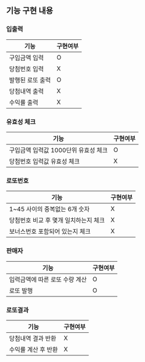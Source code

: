 ## 기능 구현 내용

### 입출력
| 기능        | 구현여부 |
|-----------|------|
| 구입금액 입력   | O    |
| 당첨번호 입력   | X    |
| 발행된 로또 출력 | O    |
| 당첨내역 출력   | X    |
| 수익률 출력    | X    |

### 유효성 체크
| 기능             | 구현여부 |
|------------------------|------|
| 구입금액 입력값 1000단위 유효성 체크 | O    |
| 당첨번호 입력값 유효성 체크        | X    |

### 로또번호
| 기능                 | 구현여부 |
|--------------------------|------|
| 1~45 사이의 중복없는 6개 숫자      | X    |
| 당첨번호 비교 후 몇개 일치하는지 체크    | X    |
| 보너스번호 포함되어 있는지 체크        | X    |

### 판매자
| 기능                   | 구현여부 |
|----------------------|------|
| 입력금액에 따른 로또 수량 계산    | O    |
| 로또 발행                | O    |

### 로또결과
| 기능      | 구현여부 |
|---------|------|
| 당첨내역 결과 반환 | X    |
| 수익률 계산 후 반환 | X    |
